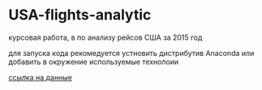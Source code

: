 # USA-flights-analytic
курсовая работа, в по анализу рейсов США за 2015 год

для запуска кода рекомедуется устновить дистрибутив Anaconda или добавить в окружение используемые технолоии 

[ссылка на данные](https://www.kaggle.com/datasets/usdot/flight-delays?datasetId=810)

